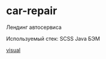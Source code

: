 # car-repair
Лендинг автосервиса

Используемый стек: 
SCSS
Java
БЭМ

[visual](https://kukhmirov.github.io/car-repair/)
